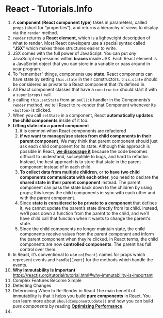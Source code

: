 # React - Tutorials.Info

1. A **component** (**React component type**) takes in parameters, called `props` (short for “properties”), and returns a hierarchy of views to display via the `render` method.
2. `render` returns a **React element**, which is a lightweight description of what to render. Most React developers use a special syntax called “**JSX**” which makes these structures easier to write.
3. JSX comes with the full power of JavaScript. You can put *any* JavaScript expressions within **braces** inside JSX. Each React element is a JavaScript object that you can store in a variable or pass around in your program.
4. To “remember” things, components use **state**. React components can have state by setting `this.state` in their constructors. `this.state` should be considered as private to a React component that it’s defined in.
5. All React component classes that have a `constructor` should start it with a `super(props)` call.
6. y calling `this.setState` from an `onClick` handler in the Components’s `render` method, we tell React to re-render that Component whenever its `<button>` is clicked.
7. When you call `setState` in a component, React **automatically updates the child components** inside of it too.
8. **Lifting state into a parent component**
   1. it is common when React components are refactored
   2. **if we want to manage/use states from child components in their parent component**, We may think that parent component should just ask each child component for its state. Although this approach is possible in React, **<u>we discourage it</u>** because the code becomes difficult to understand, susceptible to bugs, and hard to refactor. Instead, the best approach is to store that state in the parent  component instead of in each child.
   3. **To collect data from multiple children**, or **to have two child components communicate with each other**, you need to declare the **shared state in their parent component** instead. The parent component can pass the state back down to the children by using props; this keeps the child components in sync with each other and with the parent component.
   4. Since **state is considered to be private to a component** that defines it, we cannot update the parent’s state directly from its child. Instead, we’ll pass down a function from the parent to the child, and we’ll have child call that function when it wants to change the parent's state.
   5. Since the child components no longer maintain state, the child components receive values from the parent component and inform the parent component when they’re clicked. In React terms, the child components are now **controlled components**. The parent has full control over them.
9. In React, it’s conventional to use `on[Event]` names for props which represent events and `handle[Event]` for the methods which handle the events.
10. **Why Immutability Is Important**
   https://reactjs.org/tutorial/tutorial.html#why-immutability-is-important
   1. Complex Features Become Simple
   2. Detecting Changes
   3. Determining When to Re-Render in React
      The main benefit of immutability is that it helps you build **pure components** in React. You can learn more about `shouldComponentUpdate()` and how you can build *pure components* by reading [**Optimizing Performance**](https://reactjs.org/docs/optimizing-performance.html#examples).
11. 